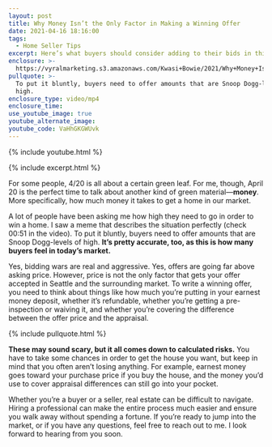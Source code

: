 ```yaml
---
layout: post
title: Why Money Isn’t the Only Factor in Making a Winning Offer
date: 2021-04-16 18:16:00
tags:
  - Home Seller Tips
excerpt: Here’s what buyers should consider adding to their bids in this market.
enclosure: >-
  https://vyralmarketing.s3.amazonaws.com/Kwasi+Bowie/2021/Why+Money+Isn%E2%80%99t+the+Only+Factor+in+Making+a+Winning+Offer.mp4
pullquote: >-
  To put it bluntly, buyers need to offer amounts that are Snoop Dogg-levels of
  high.
enclosure_type: video/mp4
enclosure_time:
use_youtube_image: true
youtube_alternate_image:
youtube_code: VaHhGKGWUvk
---
```

{% include youtube.html %}

{% include excerpt.html %}

For some people, 4/20 is all about a certain green leaf. For me, though, April 20 is the perfect time to talk about another kind of green material—**money**. More specifically, how much money it takes to get a home in our market.

A lot of people have been asking me how high they need to go in order to win a home. I saw a meme that describes the situation perfectly (check 00:51 in the video). To put it bluntly, buyers need to offer amounts that are Snoop Dogg-levels of high. **It’s pretty accurate, too, as this is how many buyers feel in today’s market.**

Yes, bidding wars are real and aggressive. Yes, offers are going far above asking price. However, price is not the only factor that gets your offer accepted in Seattle and the surrounding market. To write a winning offer, you need to think about things like how much you’re putting in your earnest money deposit, whether it’s refundable, whether you’re getting a pre-inspection or waiving it, and whether you’re covering the difference between the offer price and the appraisal.

{% include pullquote.html %}

**These may sound scary, but it all comes down to calculated risks.** You have to take some chances in order to get the house you want, but keep in mind that you often aren’t losing anything. For example, earnest money goes toward your purchase price if you buy the house, and the money you’d use to cover appraisal differences can still go into your pocket.&nbsp;

Whether you’re a buyer or a seller, real estate can be difficult to navigate. Hiring a professional can make the entire process much easier and ensure you walk away without spending a fortune. If you’re ready to jump into the market, or if you have any questions, feel free to reach out to me. I look forward to hearing from you soon.
